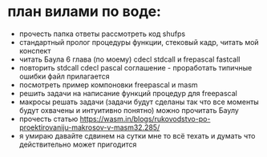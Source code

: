 # план вилами по воде:
- прочесть папка ответы рассмотреть код shufps
- стандартный пролог процедуры функции, стековый кадр, читать мой конспект
- читать Баула 6 глава (по моему) cdecl stdcall и frepascal fastcall
- повторить stdcall cdecl pascal соглашение - проработать типичные ошибки файл прилагается
- посмотреть пример компоновки freepascal и masm
- решить задачи на написание функций процедур для freepascal
- макросы решать задачи (задачи будут сделаны так что все моменты будут охвачены и интуитивно понятно) можно прочитать Баулу
- прочесть статью https://wasm.in/blogs/rukovodstvo-po-proektirovaniju-makrosov-v-masm32.285/
- я умираю давайте сдвинем на сутки мне то всё техать и думать что действительно может пригодится